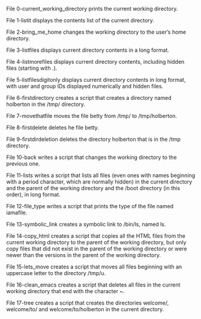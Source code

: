 File 0-current_working_directory prints the current working directory.



File 1-listit displays the contents list of the current directory.



File 2-bring_me_home changes the working directory to the user’s home directory.



File 3-listfiles displays current directory contents in a long format.



File 4-listmorefiles displays current directory contents, including hidden files (starting with .).



File 5-listfilesdigitonly displays current directory contents in long format, with user and group IDs displayed numerically and hidden files.



File 6-firstdirectory creates a script that creates a directory named holberton in the /tmp/ directory.



File 7-movethatfile moves the file betty from /tmp/ to /tmp/holberton.



File 8-firstdelete deletes he file betty.



File 9-firstdirdeletion deletes the directory holberton that is in the /tmp directory.



File 10-back writes a script that changes the working directory to the previous one.



File 11-lists writes a script that lists all files (even ones with names beginning with a period character, which are normally hidden) in the current directory and the parent of the working directory and the /boot directory (in this order), in long format.



File 12-file_type writes a script that prints the type of the file named iamafile.



File 13-symbolic_link creates a symbolic link to /bin/ls, named ls.



File 14-copy_html creates a script that copies all the HTML files from the current working directory to the parent of the working directory, but only copy files that did not exist in the parent of the working directory or were newer than the versions in the parent of the working directory.



File 15-lets_move creates a script that moves all files beginning with an uppercase letter to the directory /tmp/u.



File 16-clean_emacs creates a script that deletes all files in the current working directory that end with the character ~.



File 17-tree creates a script that creates the directories welcome/, welcome/to/ and welcome/to/holberton in the current directory.



